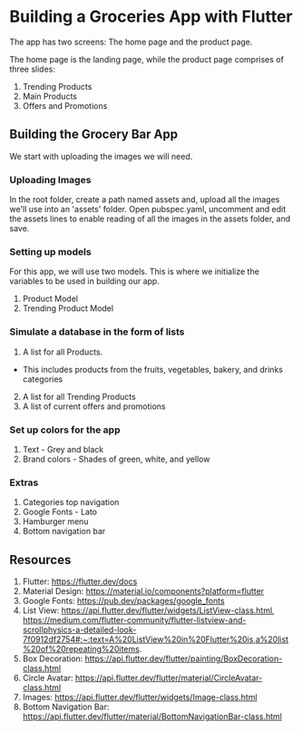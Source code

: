 # Building a Groceries App with Flutter

The app has two screens: The home page and the product page. 

The home page is the landing page, while the product page comprises of three slides:

1. Trending Products
2. Main Products
3. Offers and Promotions


## Building the Grocery Bar App

We start with uploading the images we will need.


### Uploading Images

In the root folder, create a path named assets and, upload all the images we'll use into an 'assets' folder.
Open pubspec.yaml, uncomment and edit the assets lines to enable reading of all the images in the assets folder, and save.


### Setting up models

For this app, we will use two models. 
This is where we initialize the variables to be used in building our app.

1. Product Model
2. Trending Product Model


### Simulate a database in the form of lists

1. A list for all Products. 
- This includes products from the fruits, vegetables, bakery, and drinks categories

2. A list for all Trending Products
3. A list of current offers and promotions


### Set up colors for the app

1. Text - Grey and black
2. Brand colors - Shades of green, white, and yellow


### Extras

1. Categories top navigation 
2. Google Fonts - Lato
3. Hamburger menu
4. Bottom navigation bar

## Resources

1. Flutter: https://flutter.dev/docs
2. Material Design: https://material.io/components?platform=flutter
3. Google Fonts: https://pub.dev/packages/google_fonts
4. List View: https://api.flutter.dev/flutter/widgets/ListView-class.html, https://medium.com/flutter-community/flutter-listview-and-scrollphysics-a-detailed-look-7f0912df2754#:~:text=A%20ListView%20in%20Flutter%20is,a%20list%20of%20repeating%20items.
5. Box Decoration: https://api.flutter.dev/flutter/painting/BoxDecoration-class.html
6. Circle Avatar: https://api.flutter.dev/flutter/material/CircleAvatar-class.html
7. Images: https://api.flutter.dev/flutter/widgets/Image-class.html
8. Bottom Navigation Bar: https://api.flutter.dev/flutter/material/BottomNavigationBar-class.html